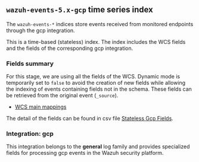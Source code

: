 ## `wazuh-events-5.x-gcp` time series index

The `wazuh-events-*` indices store events received from monitored endpoints through the gcp integration.

This is a time-based (stateless) index. The index includes the WCS fields and the fields of the corresponding gcp integration.

### Fields summary

For this stage, we are using all the fields of the WCS. Dynamic mode is temporarily set to `false` to avoid the creation of new fields while allowing the indexing of events containing fields not in the schema. These fields can be retrieved from the original event (`_source`).

- [WCS main mappings](../../stateless/docs/fields.csv)

The detail of the fields can be found in csv file [Stateless Gcp Fields](fields.csv).

### Integration: gcp

This integration belongs to the **general** log family and provides specialized fields for processing gcp events in the Wazuh security platform.
